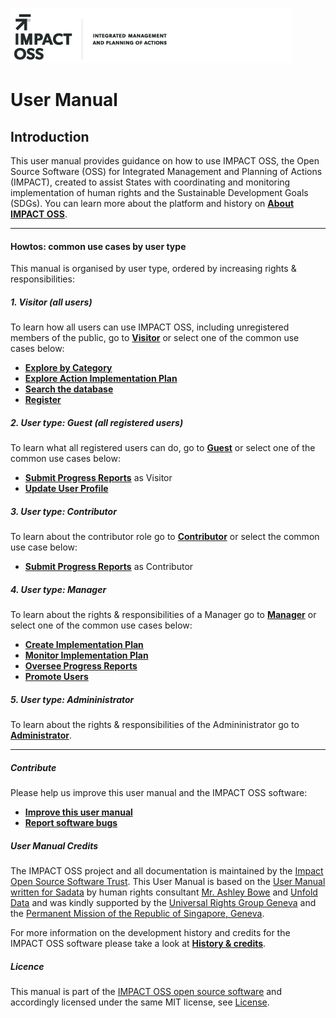 ![](/assets/logo.png)

# User Manual

## Introduction

This user manual provides guidance on how to use IMPACT OSS, the Open Source Software \(OSS\) for Integrated Management and Planning of Actions \(IMPACT\), created to assist States with coordinating and monitoring implementation of human rights and the Sustainable Development Goals \(SDGs\). You can learn more about the platform and history on [**About IMPACT OSS**](about.md).

---

#### Howtos: common use cases by user type

This manual is organised by user type, ordered by increasing rights & responsibilities:

##### 1. Visitor \(all users\)

To learn how all users can use IMPACT OSS, including unregistered members of the public, go to [**Visitor**](visitors/visitor.md) or select one of the common use cases below:

* [**Explore by Category**](visitors/categories.md)
* [**Explore Action Implementation Plan**](visitors/actions.md)
* [**Search the database**](/visitors/search.md)
* [**Register**](/visitors/register.md)

##### 2. User type: Guest \(all registered users\)

To learn what all registered users can do, go to [**Guest**](/guests/guest.md) or select one of the common use cases below:

* [**Submit Progress Reports**](/guests/reporting.md) as Visitor
* [**Update User Profile**](/guests/user-profile.md)

##### 3. User type: Contributor

To learn about the contributor role go to [**Contributor**](contributors/contributor.md) or select the common use case below:

* [**Submit Progress Reports**](/contributors/reporting.md) as Contributor

##### 4. User type: Manager

To learn about the rights & responsibilities of a Manager go to [**Manager**](managers/manager.md) or select one of the common use cases below:

* [**Create Implementation Plan**](managers/create-implementation-plan.md)
* [**Monitor Implementation Plan**](managers/monitor-implementation-plan.md)
* [**Oversee Progress Reports**](managers/oversee-reporting.md)
* [**Promote Users**](managers/users-admin.md)

##### 5. User type: Admininistrator

To learn about the rights & responsibilities of the Admininistrator go to [**Administrator**](admins/admin.md).

---

##### Contribute

Please help us improve this user manual and the IMPACT OSS software:

* [**Improve this user manual**](/appendix/contribute.md)
* [**Report software bugs**](/appendix/report-bugs.md)

##### User Manual Credits

The IMPACT OSS project and all documentation is maintained by the [Impact Open Source Software Trust](http://impactoss.org/). This User Manual is based on the [User Manual written for Sadata](https://nmrf.gitbooks.io/sadata/content/) by human rights consultant [Mr. Ashley Bowe](https://www.linkedin.com/in/ashley-bowe-a4716019/) and [Unfold Data](http://unfolddata.com/) and was kindly supported by the [Universal Rights Group Geneva](http://www.universal-rights.org/) and the [Permanent Mission of the Republic of Singapore, Geneva](https://www.mfa.gov.sg/content/mfa/overseasmission/geneva.html).

For more information on the development history and credits for the IMPACT OSS software please take a look at [**History & credits**](/appendix/history.md).

##### Licence

This manual is part of the [IMPACT OSS open source software](https://github.com/impactoss/impactoss-server/) and accordingly licensed under the same MIT license, see [License](LICENSE.md).

